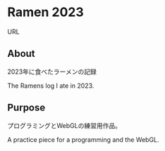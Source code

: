 # Ramen 2023

URL

## About

2023年に食べたラーメンの記録

The Ramens log I ate in 2023.

## Purpose

プログラミングとWebGLの練習用作品。

A practice piece for a programming and the WebGL.
